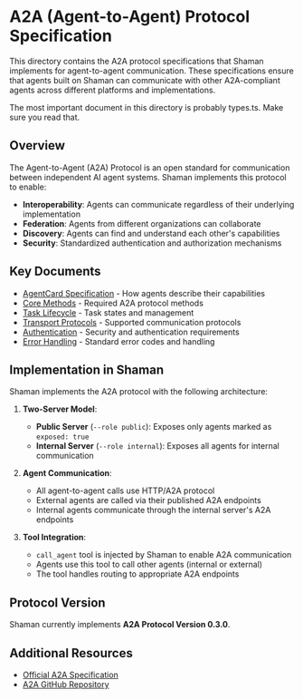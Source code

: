 # A2A (Agent-to-Agent) Protocol Specification

This directory contains the A2A protocol specifications that Shaman implements for agent-to-agent communication. These specifications ensure that agents built on Shaman can communicate with other A2A-compliant agents across different platforms and implementations.

The most important document in this directory is probably types.ts. Make sure you read that.

## Overview

The Agent-to-Agent (A2A) Protocol is an open standard for communication between independent AI agent systems. Shaman implements this protocol to enable:

- **Interoperability**: Agents can communicate regardless of their underlying implementation
- **Federation**: Agents from different organizations can collaborate
- **Discovery**: Agents can find and understand each other's capabilities
- **Security**: Standardized authentication and authorization mechanisms

## Key Documents

- [AgentCard Specification](./agent-card.md) - How agents describe their capabilities
- [Core Methods](./core-methods.md) - Required A2A protocol methods
- [Task Lifecycle](./task-lifecycle.md) - Task states and management
- [Transport Protocols](./transport-protocols.md) - Supported communication protocols
- [Authentication](./authentication.md) - Security and authentication requirements
- [Error Handling](./error-handling.md) - Standard error codes and handling

## Implementation in Shaman

Shaman implements the A2A protocol with the following architecture:

1. **Two-Server Model**:
   - **Public Server** (`--role public`): Exposes only agents marked as `exposed: true`
   - **Internal Server** (`--role internal`): Exposes all agents for internal communication

2. **Agent Communication**:
   - All agent-to-agent calls use HTTP/A2A protocol
   - External agents are called via their published A2A endpoints
   - Internal agents communicate through the internal server's A2A endpoints

3. **Tool Integration**:
   - `call_agent` tool is injected by Shaman to enable A2A communication
   - Agents use this tool to call other agents (internal or external)
   - The tool handles routing to appropriate A2A endpoints

## Protocol Version

Shaman currently implements **A2A Protocol Version 0.3.0**.

## Additional Resources

- [Official A2A Specification](https://a2a-project.github.io/A2A/)
- [A2A GitHub Repository](https://github.com/a2a-project/A2A)